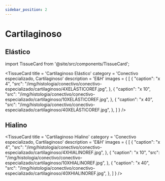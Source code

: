 ```yaml
---
sidebar_position: 2
---
```


# Cartilaginoso

## Elástico


import TissueCard from '@site/src/components/TissueCard';

<TissueCard
  title = 'Cartilaginoso Elástico'
  category = 'Conectivo especializado, Cartilaginoso'
  description = 'E&H'
  images = {
    [
      {
        "caption": "x 4",
        "src": "/img/histologia/conectivo/conectivo-especializado/cartilaginoso/4XELÁSTICOREF.jpg",
      },
      {
        "caption": "x 10",
        "src": "/img/histologia/conectivo/conectivo-especializado/cartilaginoso/10XELÁSTICOREF.jpg",
      },
      {
        "caption": "x 40",
        "src": "/img/histologia/conectivo/conectivo-especializado/cartilaginoso/40XELÁSTICOREF.jpg",
      },
    ]
  }
/>

## Hialino
<TissueCard
  title = 'Cartilaginoso Hialino'
  category = 'Conectivo especializado, Cartilaginoso'
  description = 'E&H'
  images = {
    [
      {
        "caption": "x 4",
        "src": "/img/histologia/conectivo/conectivo-especializado/cartilaginoso/4XHIALINOREF.jpg",
      },
      {
        "caption": "x 10",
        "src": "/img/histologia/conectivo/conectivo-especializado/cartilaginoso/10XHIALINOREF.jpg",
      },
      {
        "caption": "x 40",
        "src": "/img/histologia/conectivo/conectivo-especializado/cartilaginoso/40XHIALINOREF.jpg",
      },
    ]
  }
/>